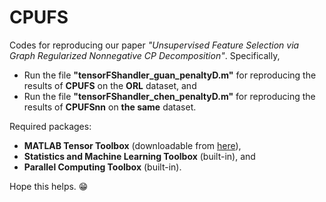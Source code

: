 # CPUFS
Codes for reproducing our paper *"Unsupervised Feature Selection via Graph Regularized Nonnegative CP Decomposition"*. Specifically, 
- Run the file **"tensorFShandler_guan_penaltyD.m"** for reproducing the results of **CPUFS** on the **ORL** dataset, and 
- Run the file **"tensorFShandler_chen_penaltyD.m"** for reproducing the results of **CPUFSnn** on **the same** dataset.

Required packages:
- **MATLAB Tensor Toolbox** (downloadable from [here](https://www.tensortoolbox.org/)),
- **Statistics and Machine Learning Toolbox** (built-in), and
- **Parallel Computing Toolbox** (built-in).

Hope this helps. 😁
